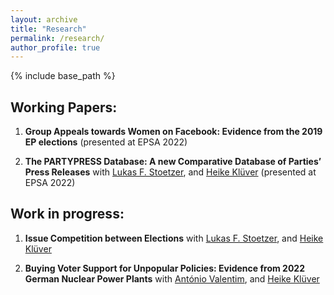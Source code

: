 ```yaml
---
layout: archive
title: "Research"
permalink: /research/
author_profile: true
---
```


{% include base_path %}

## Working Papers:

1. **Group Appeals towards Women on Facebook: Evidence from the 2019 EP elections** (presented at EPSA 2022)

2. **The PARTYPRESS Database: A new Comparative Database of Parties’ Press Releases** with [Lukas F. Stoetzer](http://lukas-stoetzer.org/), and [Heike Klüver](http://heike-kluever.com/) (presented at EPSA 2022)


## Work in progress:


1. **Issue Competition between Elections** with [Lukas F. Stoetzer](http://lukas-stoetzer.org/), and [Heike Klüver](http://heike-kluever.com/)


1. **Buying Voter Support for Unpopular Policies: Evidence from 2022 German Nuclear Power Plants**
with [António Valentim](https://antoniovalentim.github.io/), and [Heike Klüver](http://heike-kluever.com/)